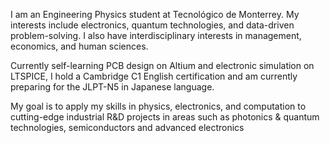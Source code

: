 I am an Engineering Physics student at Tecnológico de Monterrey. My interests include electronics, quantum technologies, and data-driven problem-solving. I also have interdisciplinary interests in management, economics, and human sciences.

Currently self-learning PCB design on Altium and electronic simulation on LTSPICE, I hold a Cambridge C1 English certification and am currently preparing for the JLPT-N5 in Japanese language.

My goal is to apply my skills in physics, electronics, and computation to cutting-edge industrial R&D projects in areas such as photonics & quantum technologies, semiconductors and advanced electronics
